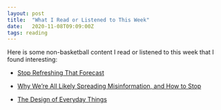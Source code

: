```yaml
---
layout: post
title:  "What I Read or Listened to This Week"
date:   2020-11-08T09:09:00Z
tags: reading
---
```

Here is some non-basketball content I read or listened to this week that I found interesting:


* [Stop Refreshing That Forecast](https://zeynep.substack.com/p/stop-refreshing-that-forecast)

* [Why We’re All Likely Spreading Misinformation, and How to Stop](https://behavioralscientist.org/why-were-all-likely-spreading-misinformation-and-how-to-stop/)

* [The Design of Everyday Things](https://mitpress.mit.edu/books/design-everyday-things)
